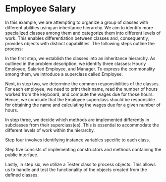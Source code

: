 # Employee Salary

In this example, we are attempting to organize a group of classes with different abilities using an inheritance hierarchy. We aim to identify more specialized classes among them and categorize them into different levels of work. This enables differentiation between classes and, consequently, provides objects with distinct capabilities. The following steps outline the process:

In the first step, we establish the classes into an inheritance hierarchy. As outlined in the problem description, we identify three classes: Hourly Employee, Salaried Employee, and Manager. To express the commonality among them, we introduce a superclass called Employee.

Next, in step two, we determine the common responsibilities of the classes. For each employee, we need to print their name, read the number of hours worked from the keyboard, and compute the wages due for those hours. Hence, we conclude that the Employee superclass should be responsible for obtaining the name and calculating the wages due for a given number of hours.

In step three, we decide which methods are implemented differently in subclasses from their superclass(es). This is essential to accommodate the different levels of work within the hierarchy.

Step four involves identifying instance variables specific to each class.

Step five consists of implementing constructors and methods containing the public interface. 

Lastly, in step six, we utilize a Tester class to process objects. This allows us to handle and test the functionality of the objects created from the defined classes.

